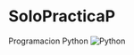 # SoloPracticaP
Programacion Python
![Python](https://github.com/DiegoJDArias/SoloPracticaP/assets/97647686/052e7b74-275c-486b-9fb5-b8a4f561415b)
